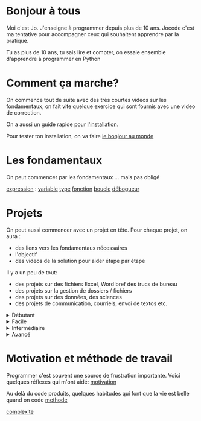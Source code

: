 # Bonjour à tous

Moi c'est Jo. J'enseigne à programmer depuis plus de 10 ans. Jocode c'est ma tentative pour accompagner ceux qui souhaitent
apprendre par la pratique.

Tu as plus de 10 ans, tu sais lire et compter, on essaie ensemble d'apprendre à programmer en Python


# Comment ça marche?

On commence tout de suite avec des très courtes videos sur les fondamentaux, on fait vite quelque exercice qui sont fournis avec une video de correction.

On a aussi un guide rapide pour [l'installation](installation).

Pour tester ton installation, on va faire [le bonjour au monde](fondamentaux/bonjour)

# Les fondamentaux

On peut commencer par les fondamentaux ... mais pas obligé 

[expression](fondamentaux/expression) : 
[variable](fondamentaux/variable)
[type](fondamentaux/type)
[fonction](fondamentaux/fonction)
[boucle](fondamentaux/boucle)
[débogueur](fondamentaux/debogueur)

## 

# Projets

On peut aussi commencer avec un projet en tête. Pour chaque projet, on aura :
- des liens vers les fondamentaux nécessaires
- l'objectif
- des videos de la solution pour aider étape par étape

Il y a un peu de tout:
- des projets sur des fichiers Excel, Word bref des trucs de bureau
- des projets sur la gestion de dossiers / fichiers
- des projets sur des données, des sciences
- des projets de communication, courriels, envoi de textos etc.

<details>
  <summary>Débutant</summary>

## Projet débutant : anagrammes de mon nom Le mot le plus long

Trouver tous les anagrammes de mon prénom

On va programmer un petit programme qui récupère une liste de tous les mots dans une langue
et trouver tous les mots qui ont les mêmes lettres que notre nom.

Ça fera un sujet de conversation au souper.

Le mot le plus long

## Projet débutant 2
  ```js
  function logSomething(something) {
    console.log('Something', something);
  }
  ```
</details>

<details>
  <summary>Facile</summary>

## Projet facile : Créer du fichier Excel

**Compétences utiles : [fondamentaux/variable](variable) [expression](fondamentaux/expression)**

1. Foo
2. Bar
    * Baz
    * Qux

## Projet facile 2

**Compétences utiles : []**

Calculer tous les anagrammes de mon nom.



</details>

<details>
  <summary>Intermédiaire</summary>


## La racine de 2 quand on a un de la puissance de calcul mais rien d'autre

##


## Projet intermédiaire 1

**Compétences utiles : []**



## Projet : le compte est bon

Étant donné un tirage de nombre entier et une cible entre 100 et 999, 
trouver une expression combinant les opérateurs + - * / qui utilise chaque
nombre une seule fois donnant le résultat

**Compétences utiles : boucle, algorithmique**



## Le générateur de fichiers Word (facile, librairies)

Un programme qui lit un fichier Excel avec des infos et produit tout plein de fichiers Word en fonction.

[ExcelOWord](projets/exceloword)


## Projet intermédiaire 2


## Le robot qui aspire l'internet (intermédiaire. librairies)

Un programme qui télécharge une adresse web, trouve d'autres adresses web et les télécharge à leur tour.

En bonus il peut extraire les courriels ou encore écrire des fichiers sur le disque dur.

[Botbot](projets/botbot)

**Compétences utiles : []**
  ```js
  function logSomething(something) {
    console.log('Something', something);
  }
  ```
</details>


<details>
  <summary>Avancé</summary>

## Projet avancé 1



## Un wack A Molee (avancé, interface graphique)

**Compétences utiles : []**

## Projet avancé 2

**Compétences utiles : []**
  ```js
  function logSomething(something) {
    console.log('Something', something);
  }
  ```
</details>



# Motivation et méthode de travail

Programmer c'est souvent une source de frustration importante. Voici quelques réflexes qui m'ont aidé:
[motivation](motivation)

Au delà du code produits, quelques habitudes qui font que la vie est belle quand on code
[methode](methode)


[complexite](complexite)


